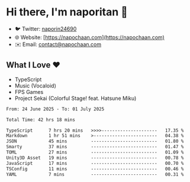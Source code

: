 # Hi there, I'm naporitan 👋

- 🐦 Twitter: [naporin24690](https://twitter.com/naporin24690)
- 🌐 Website: [https://napochaan.com](https://napochaan.com)
- ✉️ Email: [contact@napochaan.com](mailto:contact@napochaan.com)

## What I Love ❤️
- TypeScript
- Music (Vocaloid)
- FPS Games
- Project Sekai (Colorful Stage! feat. Hatsune Miku)

<!--START_SECTION:waka-->

```txt
From: 24 June 2025 - To: 01 July 2025

Total Time: 42 hrs 18 mins

TypeScript      7 hrs 20 mins   >>>>---------------------   17.35 %
Markdown        1 hr 51 mins    >------------------------   04.38 %
JSON            45 mins         -------------------------   01.80 %
Smarty          37 mins         -------------------------   01.47 %
TOML            27 mins         -------------------------   01.09 %
Unity3D Asset   19 mins         -------------------------   00.78 %
JavaScript      17 mins         -------------------------   00.70 %
TSConfig        11 mins         -------------------------   00.46 %
YAML            7 mins          -------------------------   00.31 %
```

<!--END_SECTION:waka-->

